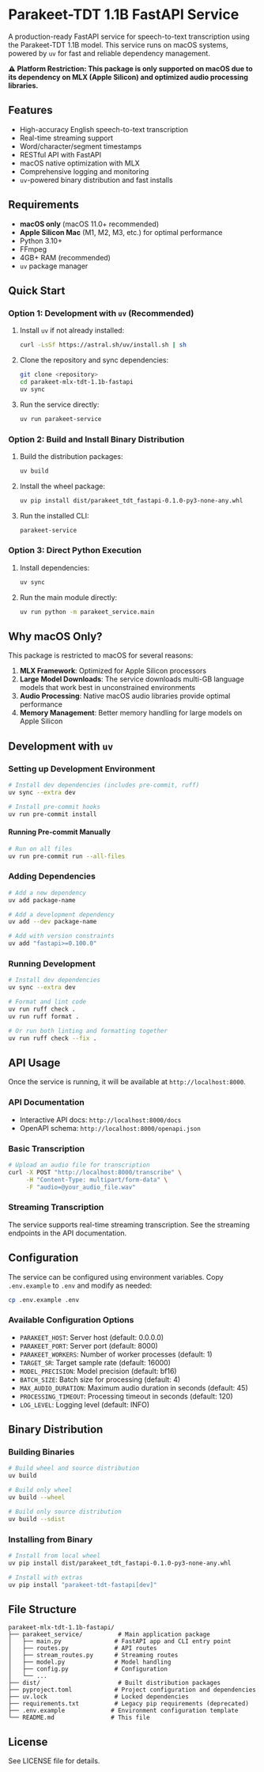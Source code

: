 # Parakeet-TDT 1.1B FastAPI Service

A production-ready FastAPI service for speech-to-text transcription using the Parakeet-TDT 1.1B model. This service runs on macOS systems, powered by `uv` for fast and reliable dependency management.

**⚠️ Platform Restriction: This package is only supported on macOS due to its dependency on MLX (Apple Silicon) and optimized audio processing libraries.**

## Features

- High-accuracy English speech-to-text transcription
- Real-time streaming support
- Word/character/segment timestamps
- RESTful API with FastAPI
- macOS native optimization with MLX
- Comprehensive logging and monitoring
- `uv`-powered binary distribution and fast installs

## Requirements

- **macOS only** (macOS 11.0+ recommended)
- **Apple Silicon Mac** (M1, M2, M3, etc.) for optimal performance
- Python 3.10+
- FFmpeg
- 4GB+ RAM (recommended)
- `uv` package manager

## Quick Start

### Option 1: Development with `uv` (Recommended)

1. Install `uv` if not already installed:

   ```bash
   curl -LsSf https://astral.sh/uv/install.sh | sh
   ```

2. Clone the repository and sync dependencies:

   ```bash
   git clone <repository>
   cd parakeet-mlx-tdt-1.1b-fastapi
   uv sync
   ```

3. Run the service directly:

   ```bash
   uv run parakeet-service
   ```

### Option 2: Build and Install Binary Distribution

1. Build the distribution packages:

   ```bash
   uv build
   ```

2. Install the wheel package:

   ```bash
   uv pip install dist/parakeet_tdt_fastapi-0.1.0-py3-none-any.whl
   ```

3. Run the installed CLI:

   ```bash
   parakeet-service
   ```

### Option 3: Direct Python Execution

1. Install dependencies:

   ```bash
   uv sync
   ```

2. Run the main module directly:

   ```bash
   uv run python -m parakeet_service.main
   ```

## Why macOS Only?

This package is restricted to macOS for several reasons:

1. **MLX Framework**: Optimized for Apple Silicon processors
2. **Large Model Downloads**: The service downloads multi-GB language models that work best in unconstrained environments
3. **Audio Processing**: Native macOS audio libraries provide optimal performance
4. **Memory Management**: Better memory handling for large models on Apple Silicon

## Development with `uv`

### Setting up Development Environment

```bash
# Install dev dependencies (includes pre-commit, ruff)
uv sync --extra dev

# Install pre-commit hooks
uv run pre-commit install
```

#### Running Pre-commit Manually

```bash
# Run on all files
uv run pre-commit run --all-files
```

### Adding Dependencies

```bash
# Add a new dependency
uv add package-name

# Add a development dependency
uv add --dev package-name

# Add with version constraints
uv add "fastapi>=0.100.0"
```

### Running Development

```bash
# Install dev dependencies
uv sync --extra dev

# Format and lint code
uv run ruff check .
uv run ruff format .

# Or run both linting and formatting together
uv run ruff check --fix .
```

## API Usage

Once the service is running, it will be available at `http://localhost:8000`.

### API Documentation

- Interactive API docs: `http://localhost:8000/docs`
- OpenAPI schema: `http://localhost:8000/openapi.json`

### Basic Transcription

```bash
# Upload an audio file for transcription
curl -X POST "http://localhost:8000/transcribe" \
     -H "Content-Type: multipart/form-data" \
     -F "audio=@your_audio_file.wav"
```

### Streaming Transcription

The service supports real-time streaming transcription. See the streaming endpoints in the API documentation.

## Configuration

The service can be configured using environment variables. Copy `.env.example` to `.env` and modify as needed:

```bash
cp .env.example .env
```

### Available Configuration Options

- `PARAKEET_HOST`: Server host (default: 0.0.0.0)
- `PARAKEET_PORT`: Server port (default: 8000)
- `PARAKEET_WORKERS`: Number of worker processes (default: 1)
- `TARGET_SR`: Target sample rate (default: 16000)
- `MODEL_PRECISION`: Model precision (default: bf16)
- `BATCH_SIZE`: Batch size for processing (default: 4)
- `MAX_AUDIO_DURATION`: Maximum audio duration in seconds (default: 45)
- `PROCESSING_TIMEOUT`: Processing timeout in seconds (default: 120)
- `LOG_LEVEL`: Logging level (default: INFO)

## Binary Distribution

### Building Binaries

```bash
# Build wheel and source distribution
uv build

# Build only wheel
uv build --wheel

# Build only source distribution
uv build --sdist
```

### Installing from Binary

```bash
# Install from local wheel
uv pip install dist/parakeet_tdt_fastapi-0.1.0-py3-none-any.whl

# Install with extras
uv pip install "parakeet-tdt-fastapi[dev]"
```

## File Structure

```
parakeet-mlx-tdt-1.1b-fastapi/
├── parakeet_service/          # Main application package
│   ├── main.py               # FastAPI app and CLI entry point
│   ├── routes.py             # API routes
│   ├── stream_routes.py      # Streaming routes
│   ├── model.py              # Model handling
│   ├── config.py             # Configuration
│   └── ...
├── dist/                      # Built distribution packages
├── pyproject.toml            # Project configuration and dependencies
├── uv.lock                   # Locked dependencies
├── requirements.txt          # Legacy pip requirements (deprecated)
├── .env.example             # Environment configuration template
└── README.md                # This file
```

## License

See LICENSE file for details.

